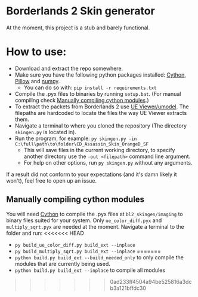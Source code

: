 # Borderlands 2 Skin generator
At the moment, this project is a stub and barely functional.

# How to use:
 * Download and extract the repo somewhere.
 * Make sure you have the following python packages installed: [Cython](https://pypi.org/project/Cython/), [Pillow](https://pypi.org/project/Pillow/) and [numpy](https://pypi.org/project/numpy/).
   * You can do so with: `pip install -r requirements.txt`
 * Compile the .pyx files to binaries by running `setup.bat`. (For manual compiling check [Manually compiling cython modules](#manually-compiling-cython-modules).)
 * To extract the packets from Borderlands 2 use [UE Viewer/umodel](https://www.gildor.org/en/projects/umodel). The filepaths are hardcoded to locate the files the way UE Viewer extracts them.
 * Navigate a terminal to where you cloned the repository (The directory `skingen.py` is located in).
 * Run the program, for example: `py skingen.py -in C:\full\path\to\folder\CD_Assassin_Skin_OrangeD_SF`
   * This will save files in the current working directory, to specify another directory use the `-out <filepath>` command line argument.
   * For help on other options, run `py skingen.py` without any arguments.

If a result did not conform to your expectations (and it's damn likely it won't), feel free to open up an issue.

## Manually compiling cython modules
You will need [Cython](https://pypi.org/project/Cython/) to compile the .pyx files at `bl2_skingen/imaging` to binary files suited for your system.
Only `ue_color_diff.pyx` and `multiply_sqrt.pyx` are needed at the moment.
Navigate a terminal to the folder and run:
<<<<<<< HEAD
 * `py build_ue_color_diff.py build_ext --inplace`
 * `py build_multiply_sqrt.py build_ext --inplace`
=======
 * `python build.py build_ext --build_needed_only` to only compile the modules that are currently being used.
 * `python build.py build_ext --inplace` to compile all modules
>>>>>>> 0ad233ff4504a94be525816a3dcb3a121bffdc30
